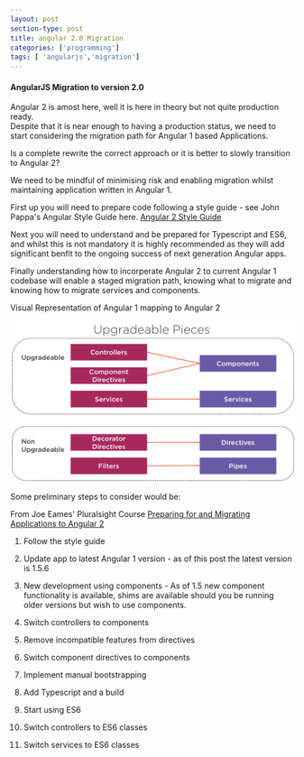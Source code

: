 ```yaml
---
layout: post
section-type: post
title: angular 2.0 Migration
categories: ['programming']
tags: [ 'angularjs','migration']
---
```



#### AngularJS Migration to version 2.0 

Angular 2 is amost here, well it is here in theory but not quite production ready.  
Despite that it is near enough to having a production status, we need to start considering the migration path for Angular 1 based Applications.  

Is a complete rewrite the correct approach or it is better to slowly transition to Angular 2?

We need to be mindful of minimising risk and enabling migration whilst maintaining application written in Angular 1.  

First up you will need to prepare code following a style guide - see John Pappa's Angular Style Guide here. [Angular 2 Style Guide](https://github.com/johnpapa/angular-styleguide/blob/master/a2/README.md)  

Next you will need to understand and be prepared for Typescript and ES6, and whilst this is not mandatory it is highly recommended as they will add significant benfit to the ongoing success of next generation Angular apps.  

Finally understanding how to incorperate Angular 2 to current Angular 1 codebase will enable a staged migration path, knowing what to migrate and knowing how to migrate services and components.  

Visual Representation of Angular 1 mapping to Angular 2  

![Migration](/img/angularmigration.png "Angular 1 to Angular 2") 

Some preliminary steps to consider would be:  

From Joe Eames' Pluralsight Course [Preparing for and Migrating Applications to Angular 2](https://app.pluralsight.com/library/courses/migrating-applications-angular-2/table-of-contents)

  1. Follow the style guide  
  2. Update app to latest Angular 1 version - as of this post the latest version is 1.5.6  

  3. New development using components -  As of 1.5 new component functionality is available, shims are available should you be running older versions but wish to use components.   

  4. Switch controllers to components  

  5. Remove incompatible features from directives  

  6. Switch component directives to components  

  7. Implement manual bootstrapping  

  8. Add Typescript and a build  

  9. Start using ES6  

  10. Switch controllers to ES6 classes  

  11. Switch services to ES6 classes  




